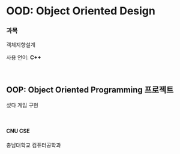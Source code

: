 # OOD: Object Oriented Design

### 과목

객체지향설계

사용 언어: **C++**

<br>

## OOP: Object Oriented Programming 프로젝트

섰다 게임 구현

<br>

#### CNU CSE
충남대학교 컴퓨터공학과

